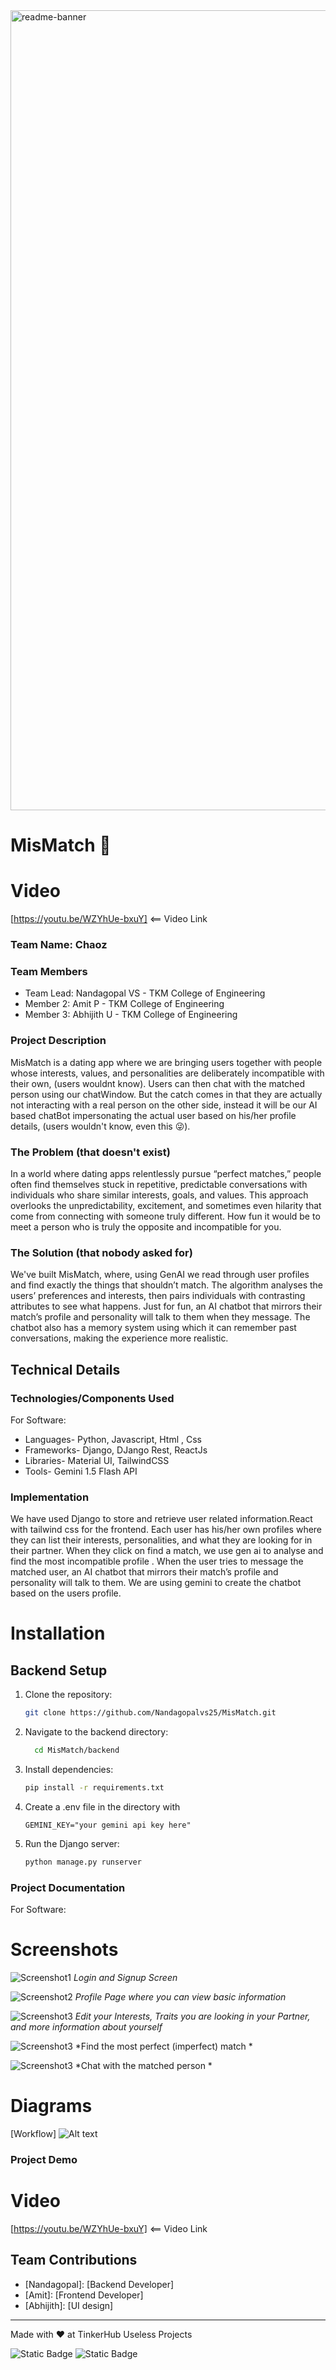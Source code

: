 <img width="1280" alt="readme-banner" src="https://github.com/user-attachments/assets/35332e92-44cb-425b-9dff-27bcf1023c6c">

# MisMatch 🎯

# Video
[https://youtu.be/WZYhUe-bxuY] <== Video Link

### Team Name: Chaoz


### Team Members
- Team Lead: Nandagopal VS - TKM College of Engineering
- Member 2: Amit P - TKM College of Engineering
- Member 3: Abhijith U - TKM College of Engineering

### Project Description
MisMatch is a dating app where we are bringing users together with people whose interests, values, and personalities are deliberately incompatible with their own, (users wouldnt know). Users can then chat with the matched person using our chatWindow. But the catch comes in that they are actually not interacting with a real person on the other side, instead it will be our AI based chatBot impersonating the actual user based on his/her profile details, (users wouldn't know, even this 😜).

### The Problem (that doesn't exist)
In a world where dating apps relentlessly pursue “perfect matches,” people often find themselves stuck in repetitive, predictable conversations with individuals who share similar interests, goals, and values. This approach overlooks the unpredictability, excitement, and sometimes even hilarity that come from connecting with someone truly different. How fun it would be to meet a person who is truly the opposite and incompatible for you.

### The Solution (that nobody asked for)
We've built MisMatch, where, using GenAI  we  read through user profiles and find exactly the things that shouldn’t match. The algorithm analyses the  users’ preferences and interests, then pairs individuals with contrasting attributes to see what happens.  Just for fun, an AI chatbot that mirrors their match’s profile and personality will talk to them when they message. The chatbot also has a memory system using which it can remember past conversations, making the experience more realistic.


## Technical Details
### Technologies/Components Used
For Software:
- Languages- Python, Javascript, Html , Css
- Frameworks- Django, DJango Rest, ReactJs
- Libraries- Material UI, TailwindCSS
- Tools- Gemini 1.5 Flash API


### Implementation
We have used Django to store and retrieve user related information.React with tailwind css for the frontend. Each user has his/her own profiles where they can list their interests, personalities, and what they are looking for in their partner. When they click on find a match, we use gen ai to analyse and find the most incompatible profile . When the user tries to message the matched user, an AI chatbot that mirrors their match’s profile and personality will talk to them. We are using gemini to create the chatbot based on the users profile.
# Installation
## Backend Setup
1. Clone the repository:
   ```bash
   git clone https://github.com/Nandagopalvs25/MisMatch.git
   ```
2. Navigate to the backend directory:
   ```bash
     cd MisMatch/backend
   
    ```
3. Install dependencies:
   ```bash
   pip install -r requirements.txt

   ```
4. Create a .env file in the directory with
   ```
   GEMINI_KEY="your gemini api key here"
   ```
4. Run the Django server:
   ```bash
   python manage.py runserver
   ```


### Project Documentation
For Software:

# Screenshots 
![Screenshot1](https://cdn.discordapp.com/attachments/1227845123619033150/1299536794584481812/Screenshot_2024-10-26_062449.png?ex=671d8f74&is=671c3df4&hm=e80cce5ff96f42cc5476d4d8ebfa98de0d49218f1e659e2b749b1ff19e89f803&)
*Login and Signup Screen*

![Screenshot2](https://media.discordapp.net/attachments/1227845123619033150/1299536461682573383/Screenshot_2024-10-26_061249.png?ex=671d8f24&is=671c3da4&hm=1bb305b4c70b6f93243aa22e8cf96039cbc40038ec60c6b9c095dc274b36c10b&=&format=webp&quality=lossless&width=1313&height=662)
*Profile Page where you can view basic information*

![Screenshot3](https://media.discordapp.net/attachments/1227845123619033150/1299536462294810664/Screenshot_2024-10-26_061324.png?ex=671d8f24&is=671c3da4&hm=28dd268e0eb101b673294be67e19205d1beebf22e884b67c78dba1b11895f354&=&format=webp&quality=lossless&width=1322&height=662)
*Edit your Interests, Traits you are looking in  your Partner, and more information about yourself*

![Screenshot3](https://media.discordapp.net/attachments/1227845123619033150/1299536462781612032/Screenshot_2024-10-26_061406.png?ex=671d8f24&is=671c3da4&hm=a220f08088cda9d7450764c5a1462995b3c6761555f6fb5fa38a2a6389217cd6&=&format=webp&quality=lossless&width=1297&height=662)
*Find the most perfect (imperfect) match *

![Screenshot3](https://media.discordapp.net/attachments/1227845123619033150/1299536463276281946/Screenshot_2024-10-26_062302.png?ex=671d8f25&is=671c3da5&hm=f04fb80c0a29f70587055778d3f0266921a501169222fc46a1dd0125c71ba93a&=&format=webp&quality=lossless&width=1338&height=662
)
*Chat with the matched person  *



# Diagrams
[Workflow]
![Alt text](https://media.discordapp.net/attachments/1227845123619033150/1299555658659659826/MIsmatch_Diagram.png?ex=671da105&is=671c4f85&hm=f59497f7411f4673fb69c079ac6dc3181d6542664f642d89ee68606d031c1737&=&format=webp&quality=lossless&width=687&height=318)


### Project Demo
# Video
[https://youtu.be/WZYhUe-bxuY] <== Video Link



## Team Contributions
- [Nandagopal]: [Backend Developer]
- [Amit]: [Frontend Developer]
- [Abhijith]: [UI design]

---
Made with ❤️ at TinkerHub Useless Projects 

![Static Badge](https://img.shields.io/badge/TinkerHub-24?color=%23000000&link=https%3A%2F%2Fwww.tinkerhub.org%2F)
![Static Badge](https://img.shields.io/badge/UselessProject--24-24?link=https%3A%2F%2Fwww.tinkerhub.org%2Fevents%2FQ2Q1TQKX6Q%2FUseless%2520Projects)



